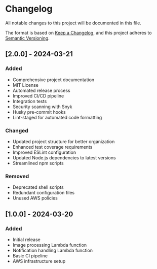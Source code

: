 # Changelog

All notable changes to this project will be documented in this file.

The format is based on [Keep a Changelog](https://keepachangelog.com/en/1.0.0/),
and this project adheres to [Semantic Versioning](https://semver.org/spec/v2.0.0.html).

## [2.0.0] - 2024-03-21

### Added
- Comprehensive project documentation
- MIT License
- Automated release process
- Improved CI/CD pipeline
- Integration tests
- Security scanning with Snyk
- Husky pre-commit hooks
- Lint-staged for automated code formatting

### Changed
- Updated project structure for better organization
- Enhanced test coverage requirements
- Improved ESLint configuration
- Updated Node.js dependencies to latest versions
- Streamlined npm scripts

### Removed
- Deprecated shell scripts
- Redundant configuration files
- Unused AWS policies

## [1.0.0] - 2024-03-20

### Added
- Initial release
- Image processing Lambda function
- Notification handling Lambda function
- Basic CI pipeline
- AWS infrastructure setup 